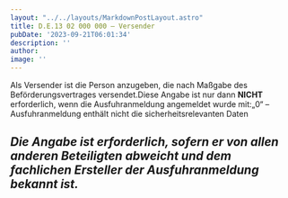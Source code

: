 ```yaml
---
layout: "../../layouts/MarkdownPostLayout.astro"
title: D.E.13 02 000 000 – Versender
pubDate: '2023-09-21T06:01:34'
description: ''
author: 
image: ''
---
```


Als Versender ist die Person anzugeben, die nach Maßgabe des Beförderungsvertrages versendet.Diese Angabe ist nur dann **NICHT** erforderlich, wenn die Ausfuhranmeldung angemeldet wurde mit:„0“ – Ausfuhranmeldung enthält nicht die sicherheitsrelevanten Daten

## ***Die Angabe ist erforderlich, sofern er von allen anderen Beteiligten abweicht und dem fachlichen Ersteller der Ausfuhranmeldung bekannt ist.***